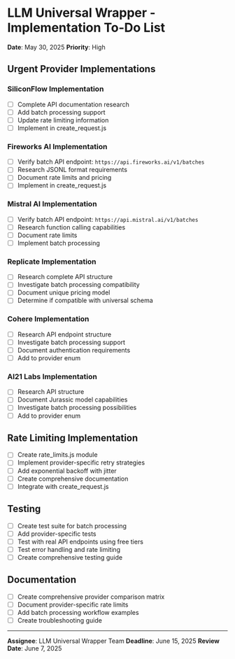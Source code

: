 # LLM Universal Wrapper - Implementation To-Do List

**Date**: May 30, 2025
**Priority**: High

## Urgent Provider Implementations

### SiliconFlow Implementation

- [ ] Complete API documentation research
- [ ] Add batch processing support
- [ ] Update rate limiting information
- [ ] Implement in create_request.js

### Fireworks AI Implementation

- [ ] Verify batch API endpoint: `https://api.fireworks.ai/v1/batches`
- [ ] Research JSONL format requirements
- [ ] Document rate limits and pricing
- [ ] Implement in create_request.js

### Mistral AI Implementation

- [ ] Verify batch API endpoint: `https://api.mistral.ai/v1/batches`
- [ ] Research function calling capabilities
- [ ] Document rate limits
- [ ] Implement batch processing

### Replicate Implementation

- [ ] Research complete API structure
- [ ] Investigate batch processing compatibility
- [ ] Document unique pricing model
- [ ] Determine if compatible with universal schema

### Cohere Implementation

- [ ] Research API endpoint structure
- [ ] Investigate batch processing support
- [ ] Document authentication requirements
- [ ] Add to provider enum

### AI21 Labs Implementation

- [ ] Research API structure
- [ ] Document Jurassic model capabilities
- [ ] Investigate batch processing possibilities
- [ ] Add to provider enum

## Rate Limiting Implementation

- [ ] Create rate_limits.js module
- [ ] Implement provider-specific retry strategies
- [ ] Add exponential backoff with jitter
- [ ] Create comprehensive documentation
- [ ] Integrate with create_request.js

## Testing

- [ ] Create test suite for batch processing
- [ ] Add provider-specific tests
- [ ] Test with real API endpoints using free tiers
- [ ] Test error handling and rate limiting
- [ ] Create comprehensive testing guide

## Documentation

- [ ] Create comprehensive provider comparison matrix
- [ ] Document provider-specific rate limits
- [ ] Add batch processing workflow examples
- [ ] Create troubleshooting guide

---

**Assignee**: LLM Universal Wrapper Team
**Deadline**: June 15, 2025
**Review Date**: June 7, 2025
